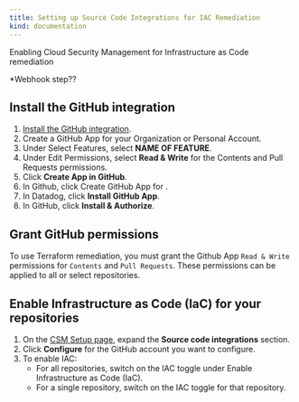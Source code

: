 ```yaml
---
title: Setting up Source Code Integrations for IAC Remediation
kind: documentation
---
```


Enabling Cloud Security Management for Infrastructure as Code remediation

*Webhook step??

## Install the GitHub integration

1. [Install the GitHub integration][1].
1. Create a GitHub App for your Organization or Personal Account.
1. Under Select Features, select **NAME OF FEATURE**.
1. Under Edit Permissions, select **Read & Write** for the Contents and Pull Requests permissions.
1. Click **Create App in GitHub**.
1. In Github, click Create GitHub App for <GitHub username>.
1. In Datadog, click **Install GitHub App**.
1. In GitHub, click **Install & Authorize**.

## Grant GitHub permissions

To use Terraform remediation, you must grant the Github App `Read & Write` permissions for `Contents` and `Pull Requests`. These permissions can be applied to all or select repositories.

## Enable Infrastructure as Code (IaC) for your repositories

1. On the [CSM Setup page][2], expand the **Source code integrations** section.
2. Click **Configure** for the GitHub account you want to configure.
3. To enable IAC:
    - For all repositories, switch on the IAC toggle under Enable Infrastructure as Code (IaC).
    - For a single repository, switch on the IAC toggle for that repository.

[1]: /integrations/github/#link-a-repository-in-your-organization-or-personal-account
[2]: https://app.datadoghq.com/security/configuration/csm/setup